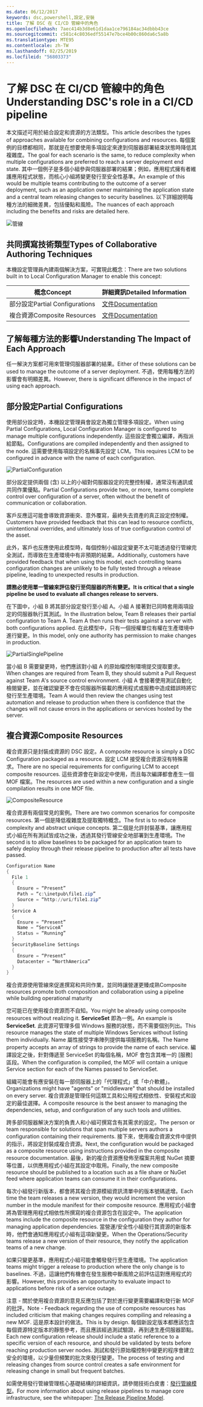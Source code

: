 ```yaml
---
ms.date: 06/12/2017
keywords: dsc,powershell,設定,安裝
title: 了解 DSC 在 CI/CD 管線中的角色
ms.openlocfilehash: 7aec414b3d8e61d1daa1ce796184ac34dbbb43ce
ms.sourcegitcommit: c581c4c8036edf55147e7bce4b00c860da6c5a8b
ms.translationtype: MTE95
ms.contentlocale: zh-TW
ms.lasthandoff: 02/25/2019
ms.locfileid: "56803373"
---
```

# <a name="understanding-dscs-role-in-a-cicd-pipeline"></a><span data-ttu-id="97558-103">了解 DSC 在 CI/CD 管線中的角色</span><span class="sxs-lookup"><span data-stu-id="97558-103">Understanding DSC's role in a CI/CD pipeline</span></span>

<span data-ttu-id="97558-104">本文描述可用於結合設定和資源的方法類型。</span><span class="sxs-lookup"><span data-stu-id="97558-104">This article describes the types of approaches available for combining configurations and resources.</span></span>
<span data-ttu-id="97558-105">每個案例的目標都相同，那就是在想要使用多項設定來達到伺服器部署結束狀態時降低其複雜度。</span><span class="sxs-lookup"><span data-stu-id="97558-105">The goal for each scenario is the same, to reduce complexity when multiple configurations are preferred to reach a server deployment end state.</span></span>
<span data-ttu-id="97558-106">其中一個例子是多個小組參與伺服器部署的結果；例如，應用程式擁有者維護應用程式狀態，而核心小組將變更發行至安全性基準。</span><span class="sxs-lookup"><span data-stu-id="97558-106">An example of this would be multiple teams contributing to the outcome of a server deployment, such as an application owner maintaining the application state and a central team releasing changes to security baselines.</span></span>
<span data-ttu-id="97558-107">以下詳細說明每種方法的細微差異，包括優點和風險。</span><span class="sxs-lookup"><span data-stu-id="97558-107">The nuances of each approach including the benefits and risks are detailed here.</span></span>

![管線](../images/Pipeline.jpg)

## <a name="types-of-collaborative-authoring-techniques"></a><span data-ttu-id="97558-109">共同撰寫技術類型</span><span class="sxs-lookup"><span data-stu-id="97558-109">Types of Collaborative Authoring Techniques</span></span>

<span data-ttu-id="97558-110">本機設定管理員內建兩個解決方案，可實現此概念：</span><span class="sxs-lookup"><span data-stu-id="97558-110">There are two solutions built in to Local Configuration Manager to enable this concept:</span></span>

| <span data-ttu-id="97558-111">概念</span><span class="sxs-lookup"><span data-stu-id="97558-111">Concept</span></span> | <span data-ttu-id="97558-112">詳細資訊</span><span class="sxs-lookup"><span data-stu-id="97558-112">Detailed Information</span></span>
|-|-
| <span data-ttu-id="97558-113">部分設定</span><span class="sxs-lookup"><span data-stu-id="97558-113">Partial Configurations</span></span> | [<span data-ttu-id="97558-114">文件</span><span class="sxs-lookup"><span data-stu-id="97558-114">Documentation</span></span>](../pull-server/partialConfigs.md)
| <span data-ttu-id="97558-115">複合資源</span><span class="sxs-lookup"><span data-stu-id="97558-115">Composite Resources</span></span> | [<span data-ttu-id="97558-116">文件</span><span class="sxs-lookup"><span data-stu-id="97558-116">Documentation</span></span>](../resources/authoringResourceComposite.md)

## <a name="understanding-the-impact-of-each-approach"></a><span data-ttu-id="97558-117">了解每種方法的影響</span><span class="sxs-lookup"><span data-stu-id="97558-117">Understanding The Impact of Each Approach</span></span>

<span data-ttu-id="97558-118">任一解決方案都可用來管理伺服器部署的結果。</span><span class="sxs-lookup"><span data-stu-id="97558-118">Either of these solutions can be used to manage the outcome of a server deployment.</span></span>
<span data-ttu-id="97558-119">不過，使用每種方法的影響會有明顯差異。</span><span class="sxs-lookup"><span data-stu-id="97558-119">However, there is significant difference in the impact of using each approach.</span></span>

## <a name="partial-configurations"></a><span data-ttu-id="97558-120">部分設定</span><span class="sxs-lookup"><span data-stu-id="97558-120">Partial Configurations</span></span>

<span data-ttu-id="97558-121">使用部分設定時，本機設定管理員會設定為獨立管理多項設定。</span><span class="sxs-lookup"><span data-stu-id="97558-121">When using Partial Configurations, Local Configuration Manager is configured to manage multiple configurations independently.</span></span>
<span data-ttu-id="97558-122">這些設定會獨立編譯，再指派給節點。</span><span class="sxs-lookup"><span data-stu-id="97558-122">Configurations are compiled independently and then assigned to the node.</span></span>
<span data-ttu-id="97558-123">這需要使用每項設定的名稱事先設定 LCM。</span><span class="sxs-lookup"><span data-stu-id="97558-123">This requires LCM to be configured in advance with the name of each configuration.</span></span>

![PartialConfiguration](../images/PartialConfiguration.jpg)

<span data-ttu-id="97558-125">部分設定提供兩個 (含) 以上的小組對伺服器設定的完整控制權，通常沒有通訊或共同作業優點。</span><span class="sxs-lookup"><span data-stu-id="97558-125">Partial Configurations provide two, or more, teams complete control over configuration of a server, often without the benefit of communication or collaboration.</span></span>

<span data-ttu-id="97558-126">客戶反應這可能會導致資源衝突、意外覆寫，最終失去資產的真正設定控制權。</span><span class="sxs-lookup"><span data-stu-id="97558-126">Customers have provided feedback that this can lead to resource conflicts, unintentional overrides, and ultimately loss of true configuration control of the asset.</span></span>

<span data-ttu-id="97558-127">此外，客戶也反應使用此模型時，每個控制小組設定變更不太可能透過發行管線完全測試，而導致在生產環境中有非預期的結果。</span><span class="sxs-lookup"><span data-stu-id="97558-127">Additionally, customers have provided feedback that when using this model, each controlling teams configuration changes are unlikely to be fully tested through a release pipeline, leading to unexpected results in production.</span></span>

<span data-ttu-id="97558-128">**請務必使用單一管線來評估發行至伺服器的所有變更。**</span><span class="sxs-lookup"><span data-stu-id="97558-128">**It is critical that a single pipeline be used to evaluate all changes release to servers.**</span></span>

<span data-ttu-id="97558-129">在下圖中，小組 B 將其部分設定發行至小組 A。小組 A 接著對已同時套用兩項設定的伺服器執行其測試。</span><span class="sxs-lookup"><span data-stu-id="97558-129">In the illustration below, Team B releases their partial configuration to Team A. Team A then runs their tests against a server with both configurations applied.</span></span>
<span data-ttu-id="97558-130">在此模型中，只有一個授權單位有權在生產環境中進行變更。</span><span class="sxs-lookup"><span data-stu-id="97558-130">In this model, only one authority has permission to make changes in production.</span></span>

![PartialSinglePipeline](../images/PartialSinglePipeline.jpg)

<span data-ttu-id="97558-132">當小組 B 需要變更時，他們應該對小組 A 的原始檔控制環境提交提取要求。</span><span class="sxs-lookup"><span data-stu-id="97558-132">When changes are required from Team B, they should submit a Pull Request against Team A's source control environment.</span></span>
<span data-ttu-id="97558-133">小組 A 會接著使用測試自動化檢閱變更，並在確認變更不會在伺服器所裝載的應用程式或服務中造成錯誤時將它發行至生產環境。</span><span class="sxs-lookup"><span data-stu-id="97558-133">Team A would then review the changes using test automation and release to production when there is confidence that the changes will not cause errors in the applications or services hosted by the server.</span></span>

## <a name="composite-resources"></a><span data-ttu-id="97558-134">複合資源</span><span class="sxs-lookup"><span data-stu-id="97558-134">Composite Resources</span></span>

<span data-ttu-id="97558-135">複合資源只是封裝成資源的 DSC 設定。</span><span class="sxs-lookup"><span data-stu-id="97558-135">A composite resource is simply a DSC Configuration packaged as a resource.</span></span>
<span data-ttu-id="97558-136">設定 LCM 接受複合資源沒有特殊需求。</span><span class="sxs-lookup"><span data-stu-id="97558-136">There are no special requirements for configuring LCM to accept composite resources.</span></span>
<span data-ttu-id="97558-137">這些資源會在新設定中使用，而且每次編譯都會產生一個 MOF 檔案。</span><span class="sxs-lookup"><span data-stu-id="97558-137">The resources are used within a new configuration and a single compilation results in one MOF file.</span></span>

![CompositeResource](../images/CompositeResource.jpg)

<span data-ttu-id="97558-139">複合資源有兩個常見的案例。</span><span class="sxs-lookup"><span data-stu-id="97558-139">There are two common scenarios for composite resources.</span></span>
<span data-ttu-id="97558-140">第一個是降低複雜度及提取獨特概念。</span><span class="sxs-lookup"><span data-stu-id="97558-140">The first is to reduce complexity and abstract unique concepts.</span></span>
<span data-ttu-id="97558-141">第二個是允許封裝基準，讓應用程式小組在所有測試皆成功之後，透過其發行管線安全地部署到生產環境。</span><span class="sxs-lookup"><span data-stu-id="97558-141">The second is to allow baselines to be packaged for an application team to safely deploy through their release pipeline to production after all tests have passed.</span></span>

```PowerShell
Configuration Name
{
  File 1
  {
    Ensure = “Present”
    Path = “c:\inetpub\file1.zip”
    Source = “http://uri/file1.zip”
  }
  Service A
  {
    Ensure = “Present”
    Name = “ServiceA”
    Status = “Running”
  }
  SecurityBaseline Settings
  {
    Ensure = “Present”
    Datacenter = “NorthAmerica”
  }
}
```

<span data-ttu-id="97558-142">複合資源使用管線來促進撰寫和共同作業，並同時讓營運更臻成熟</span><span class="sxs-lookup"><span data-stu-id="97558-142">Composite resources promote both composition and collaboration using a pipeline while building operational maturity</span></span>

<span data-ttu-id="97558-143">您可能已在使用複合資源而不自知。</span><span class="sxs-lookup"><span data-stu-id="97558-143">You might be already using composite resources without realizing it.</span></span>
<span data-ttu-id="97558-144">**ServiceSet** 即為一例。</span><span class="sxs-lookup"><span data-stu-id="97558-144">An example is **ServiceSet**.</span></span>
<span data-ttu-id="97558-145">此資源可管理多個 Windows 服務的狀態，而不需要個別列出。</span><span class="sxs-lookup"><span data-stu-id="97558-145">This resource manages the state of multiple Windows Services without listing them individually.</span></span>
<span data-ttu-id="97558-146">Name 屬性接受字串陣列提供每項服務的名稱。</span><span class="sxs-lookup"><span data-stu-id="97558-146">The Name property accepts an array of strings to provide the name of each service.</span></span>
<span data-ttu-id="97558-147">編譯設定之後，針對傳遞至 ServiceSet 的每個名稱，MOF 會包含其唯一的 [服務] 區段。</span><span class="sxs-lookup"><span data-stu-id="97558-147">When the configuration is compiled, the MOF will contain a unique Service section for each of the Names passed to ServiceSet.</span></span>

<span data-ttu-id="97558-148">組織可能會有應安裝在每一部伺服器上的「代理程式」或「中介軟體」。</span><span class="sxs-lookup"><span data-stu-id="97558-148">Organizations might have "agents" or "middleware" that should be installed on every server.</span></span>
<span data-ttu-id="97558-149">複合資源是管理任何這類工具和公用程式相依性、安裝程式和設定的最佳選擇。</span><span class="sxs-lookup"><span data-stu-id="97558-149">A composite resource is the best answer to managing the dependencies, setup, and configuration of any such tools and utilities.</span></span>

<span data-ttu-id="97558-150">跨多部伺服器解決方案的負責人和小組可撰寫含有其需求的設定。</span><span class="sxs-lookup"><span data-stu-id="97558-150">The person or team responsible for solutions that span multiple servers authors a configuration containing their requirements.</span></span>
<span data-ttu-id="97558-151">接下來，使用複合資源文件中提供的指示，將設定封裝成複合資源。</span><span class="sxs-lookup"><span data-stu-id="97558-151">Next, the configuration would be packaged as a composite resource using instructions provided in the composite resource documentation.</span></span>
<span data-ttu-id="97558-152">最後，新的複合資源應發佈至檔案共用或 NuGet 摘要等位置，以供應用程式小組在其設定中取用。</span><span class="sxs-lookup"><span data-stu-id="97558-152">Finally, the new composite resource should be published to a location such as a file share or NuGet feed where application teams can consume it in their configurations.</span></span>

<span data-ttu-id="97558-153">每次小組發行新版本，都會將其複合資源模組資訊清單中的版本號碼遞增。</span><span class="sxs-lookup"><span data-stu-id="97558-153">Each time the team releases a new version, they would increment the version number in the module manifest for their composite resource.</span></span>
<span data-ttu-id="97558-154">應用程式小組會將為管理應用程式相依性所撰寫的複合資源包含在設定中。</span><span class="sxs-lookup"><span data-stu-id="97558-154">The application teams include the composite resource in the configuration they author for managing application dependencies.</span></span>
<span data-ttu-id="97558-155">當營運/安全性小組發行其資源的新版本時，他們會通知應用程式小組有這項新變更。</span><span class="sxs-lookup"><span data-stu-id="97558-155">When the Operations/Security teams release a new version of their resource, they notify the application teams of a new change.</span></span>

<span data-ttu-id="97558-156">如果只變更基準，應用程式小組可能會觸發發行至生產環境。</span><span class="sxs-lookup"><span data-stu-id="97558-156">The application teams might trigger a release to production where the only change is to baselines.</span></span>
<span data-ttu-id="97558-157">不過，這讓他們有機會在發生服務中斷風險之前評估這對應用程式的影響。</span><span class="sxs-lookup"><span data-stu-id="97558-157">However, this provides an opportunity to evaluate impact to applications before risk of a service outage.</span></span>

<span data-ttu-id="97558-158">注意 - 關於使用複合資源的意見反應包括了對於進行變更需要編譯和發行新 MOF 的批評。</span><span class="sxs-lookup"><span data-stu-id="97558-158">Note - Feedback regarding the use of composite resources has included criticism that making changes requires compiling and releasing a new MOF.</span></span>
<span data-ttu-id="97558-159">這是原本設計的做法。</span><span class="sxs-lookup"><span data-stu-id="97558-159">This is by design.</span></span>
<span data-ttu-id="97558-160">每個新設定版本都應該包含每個資源特定版本的靜態參考，而且應該經過測試驗證，再到達生產伺服器節點。</span><span class="sxs-lookup"><span data-stu-id="97558-160">Each new configuration release should include a static reference to a specific version of each resource, and should be validated by tests before reaching production server nodes.</span></span>
<span data-ttu-id="97558-161">測試和發行原始檔控制中變更的程序會建立安全的環境，以少量但頻繁的批次來發行變更。</span><span class="sxs-lookup"><span data-stu-id="97558-161">The process of testing and releasing changes from source control creates a safe environment for releasing change in small but frequent batches.</span></span>

<span data-ttu-id="97558-162">如需使用發行管線管理核心基礎結構的詳細資訊，請參閱技術白皮書：[發行管線模型](../further-reading/whitepapers.md)。</span><span class="sxs-lookup"><span data-stu-id="97558-162">For more information about using release pipelines to manage core infrastructure, see the whitepaper: [The Release Pipeline Model](../further-reading/whitepapers.md).</span></span>

